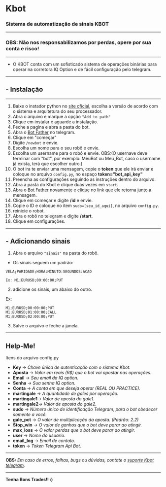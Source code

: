 # Kbot

### Sistema de automatização de sinais KBOT
* * *
### OBS: Não nos responsabilizamos por perdas, opere por sua conta e risco!
* * *
* O KBOT conta com um sofisticado sistema de operações binárias para operar na corretora IQ Option e de fácil configuração pelo telegram.
* * *
## - Instalação
* * *
01) Baixe o instador python no [site oficial](https://www.python.org/downloads/), escolha a versão de acordo com o sistema e arquitetura do seu processador.
02) Abra o arquivo e marque a opção `"Add to path"`
03) Clique em instalar e aguarde a instalação.
04) Feche a pagina e abra a pasta do bot.
05) Abra o [Bot Father](https://t.me/BotFather) no telegram.
06) Clique em "começar"
07) Digite `/newbot` e envie.
08) Escolha um nome para o seu robô e envie.
09) Escolha um username para o robô e envie. OBS:(O usernave deve terminar com "bot", por exemplo: MeuBot ou Meu_Bot, caso o username já exista, terá que escolher outro.)
10) O bot ira te enviar uma mensagem, copie o **token** que ele irá enviar e coloque no arquivo `config.py`, no espaço **token="bot_api_key"**
11) Preencha as configurações seguindo as instruções dentro do arquivo.
12) Abra a pasta do Kbot e clique duas vezes em ``start``.
13) Abra o [Bot Father](https://t.me/BotFather) novamente e clique no link que ele retorna junto a mensagem.
14) Clique em começar e digite **/id** e envie.
15) Copie o ID e coloque no item `sudo=[seu_id_aqui]`, no arquivo `config.py`.
16) reinicie o robot.
17) Abra o robô no telegram e digite **/start**.
18) Clique em configurações.

* * *
## - Adicionando sinais

1) Abra o arquivo ``"sinais"`` na pasta do robô.

* Os sinais seguem um padrão:

`VELA;PARIDADE;HORA:MINUTO:SEGUNDOS:ACAO`

``Ex: M1;EURUSD;00:00:00;PUT``

2) adicione os sinais, um abaixo do outro.

Ex:
```
M1;EURUSD;00:00:00;PUT
M1;EURUSD;01:00:00;CALL
M1;EURUSD;02:00:00;PUT
```

3) Salve o arquivo e feche a janela.

* * *
## Help-Me!

 Itens do arquivo config.py

* **Key**        -> *Chave única de autenticação com o sistema Kbot.*
* **Aposta**     -> *Valor em reais (R$) que o bot vai apostar nas operações.*
* **Email**      -> *Seu email da IQ option.*
* **Senha**      -> *Sua senha IQ option.*
* **Conta**      -> *A conta em que deseja operar (REAL OU PRACTICE).*
* **martingale** -> *A quantidade de gales por operação.*
* **martingale1**-> *Valor de aposta do gale1.*
* **martingale2**-> *Valor de aposta do gale2.*
* **sudo**       -> *Número único de identificação Telegram, para o bot obedecer somente a você.*
* **gale_pct**   -> *O valor de multiplicação da aposta. (Padrão: 2.2)*
* **Stop_win**   -> *O valor de ganhos que o bot deve parar ao atingir.*
* **max_loss**  -> *O valor perdas que o bot deve parar ao atingir.*
* **user**       -> *Nome do usuario.*
* **email_log**  -> *Email de contato.*
* **token**      -> *Token Telegram Api Bot.*

* * *
**OBS:** *Em caso de erros, falhas, bugs ou dúvidas, contate o [suporte Kbot telegram](https://t.me/SuporteKbot).*

* * *
**Tenha Bons Trades!! :)**
